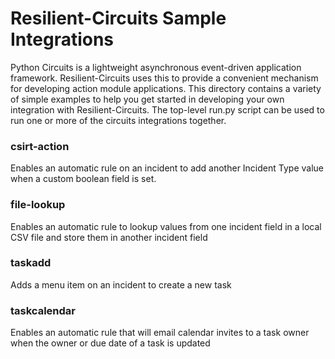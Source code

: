 Resilient-Circuits Sample Integrations
======================================

Python Circuits is a lightweight asynchronous event-driven application framework.  Resilient-Circuits uses this to provide a convenient mechanism for developing action module applications.  This directory contains a variety of simple examples to help you get started in developing your own integration with Resilient-Circuits.  The top-level run.py script can be used to run one or more of the circuits integrations together.

### csirt-action
Enables an automatic rule on an incident to add another Incident Type value when a custom boolean field is set.


### file-lookup
Enables an automatic rule to lookup values from one incident field in a local CSV file and store them in another incident field


### taskadd
Adds a menu item on an incident to create a new task


### taskcalendar
Enables an automatic rule that will email calendar invites to a task owner when the owner or due date of a task is updated


